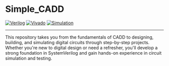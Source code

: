# Simple_CADD 
[![Verilog](https://img.shields.io/badge/SystemVerilog-IEEE_1800_2023-red)](https://ieeexplore.ieee.org/document/9663557)
[![Vivado](https://img.shields.io/badge/Vivado-2023.1-purple?logo=xilinx)](https://www.xilinx.com)
[![Simulation](https://img.shields.io/badge/Hardware_Simulation-✅-brightgreen)]()  

---

This repository takes you from the fundamentals of CADD to designing, building, and simulating digital circuits through step-by-step projects. Whether you're new to digital design or need a refresher, you'll develop a strong foundation in SystemVerilog and gain hands-on experience in circuit simulation and testing.
